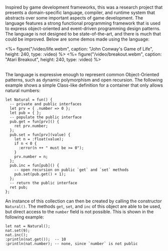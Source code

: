 Inspired by game development frameworks, this was a research project that presents a domain-specific language, compiler, and runtime system that abstracts over some important aspects of game development. The language features a strong functional programming framework that is used to express object-oriented and event-driven programming design patterns. The language is not designed to be state-of-the-art, and there is much that could be improved. Below are some demos made using the language:

<div class="centre">
	<%= figure("/video/life.webm", caption: "John Conway's Game of Life", height: 240, type: :video) %>
	<%= figure("/video/breakout.webm", caption: "Atari Breakout", height: 240, type: :video) %>
</div>

<br>

The language is expressive enough to represent common Object-Oriented patterns, such as dynamic polymorphism and open recursion. The following example shows a simple Class-like definition for a container that only allows natural numbers:

```kats
let Natural = fun() {
  -- private and public interfaces
  let prv = { .number => 0 };
  let pub = { };
  -- populate the public interface
  pub.get = fun[prv]() {
    ret prv.number;
  };
  pub.set = fun[prv](value) {
    let n = :float(value);
    if n < 0 {
      :error(n ++ " must be >= 0");
    }
    prv.number = n;
  };
  pub.inc = fun[pub]() {
    -- open recursion on public `get` and `set` methods
    pub.set(pub.get() + 1);
  };
  -- return the public interface
  ret pub;
};
```

An instance of this collection can then be created by calling the constructor `Natural()`. The methods `get`, `set`, and `inc` of this object are able to be used, but direct access to the `number` field is not possible. This is shown in the following example:

```kats
let nat = Natural();
nat.set(9);
nat.inc();
:println(nat.get());  -- 10
:println(nat.number); -- none, since `number` is not public
```
